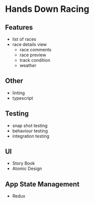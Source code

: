 Hands Down Racing
==========================


Features
-------
* list of races
* race details view
  * race comments
  * race preview
  * track condition
  * weather


Other
-------
* linting
* typescript


Testing
-------
* snap shot testing
* behaviour testing
* integration testing



UI
-------
* Story Book
* Atomic Design


App State Management
-------
* Redux

